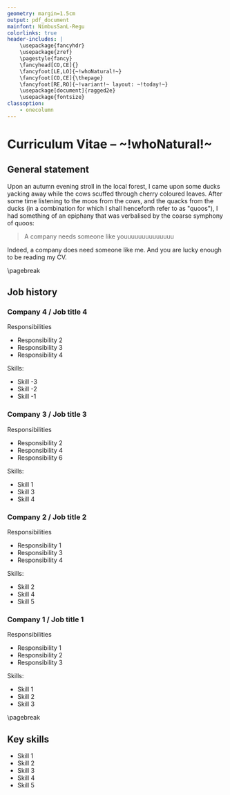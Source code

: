 ```yaml
---
geometry: margin=1.5cm
output: pdf_document
mainfont: NimbusSanL-Regu
colorlinks: true
header-includes: |
    \usepackage{fancyhdr}
    \usepackage{zref}
    \pagestyle{fancy}
    \fancyhead[CO,CE]{}
    \fancyfoot[LE,LO]{~!whoNatural!~}
    \fancyfoot[CO,CE]{\thepage}
    \fancyfoot[RE,RO]{~!variant!~ layout: ~!today!~}
    \usepackage[document]{ragged2e}
    \usepackage{fontsize}
classoption:
    - onecolumn
---
```


# Curriculum Vitae – ~!whoNatural!~

## General statement

Upon an autumn evening stroll in the local forest, I came upon some ducks yacking away while the cows scuffed through cherry coloured leaves. After some time listening to the moos from the cows, and the quacks from the ducks (in a combination for which I shall henceforth refer to as "quoos"), I had something of an epiphany that was verbalised by the coarse symphony of quoos:

> A company needs someone like youuuuuuuuuuuuuu

Indeed, a company does need someone like me. And you are lucky enough to be reading my CV.
<!-- Insert a page break. -->
\pagebreak

## Job history

### Company 4 / Job title 4

Responsibilities

* Responsibility 2
* Responsibility 3
* Responsibility 4

Skills:

* Skill -3
* Skill -2
* Skill -1

### Company 3 / Job title 3

Responsibilities

* Responsibility 2
* Responsibility 4
* Responsibility 6

Skills:

* Skill 1
* Skill 3
* Skill 4

### Company 2 / Job title 2

Responsibilities

* Responsibility 1
* Responsibility 3
* Responsibility 4

Skills:

* Skill 2
* Skill 4
* Skill 5

### Company 1 / Job title 1

Responsibilities

* Responsibility 1
* Responsibility 2
* Responsibility 3

Skills:

* Skill 1
* Skill 2
* Skill 3
<!-- Insert a page break. -->
\pagebreak

## Key skills

* Skill 1
* Skill 2
* Skill 3
* Skill 4
* Skill 5

